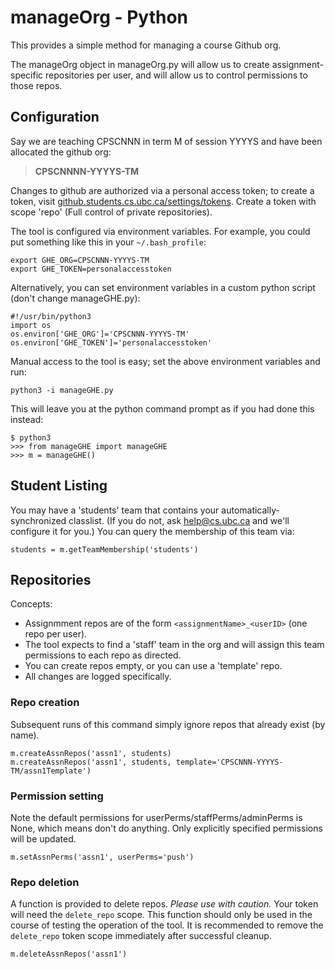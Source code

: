 # manageOrg - Python

This provides a simple method for managing a course Github org.

The manageOrg object in manageOrg.py will allow us to create assignment-specific repositories per user, and will allow us to control permissions to those repos.

## Configuration

Say we are teaching CPSCNNN in term M of session YYYYS and have been allocated the github org:
> __CPSCNNNN-YYYYS-TM__

Changes to github are authorized via a personal access token; to create a token,
visit [github.students.cs.ubc.ca/settings/tokens](https://github.students.cs.ubc.ca/settings/tokens).
Create a token with scope 'repo' (Full control of private repositories).

The tool is configured via environment variables. For example, you could put something like this in your `~/.bash_profile`:

    export GHE_ORG=CPSCNNN-YYYYS-TM
    export GHE_TOKEN=personalaccesstoken

Alternatively, you can set environment variables in a custom python script (don't change manageGHE.py):

    #!/usr/bin/python3
    import os
    os.environ['GHE_ORG']='CPSCNNN-YYYYS-TM'
    os.environ['GHE_TOKEN']='personalaccesstoken'

Manual access to the tool is easy; set the above environment variables and run:

    python3 -i manageGHE.py

This will leave you at the python command prompt as if you had done this instead:

    $ python3
    >>> from manageGHE import manageGHE
    >>> m = manageGHE()

## Student Listing

You may have a 'students' team that contains your automatically-synchronized classlist. (If you do not, ask help@cs.ubc.ca and we'll configure it for you.)
You can query the membership of this team via:

    students = m.getTeamMembership('students')

## Repositories

Concepts:
* Assignmment repos are of the form `<assignmentName>_<userID>` (one repo per user).
* The tool expects to find a 'staff' team in the org and will assign this team permissions to each repo as directed.
* You can create repos empty, or you can use a 'template' repo.
* All changes are logged specifically.

### Repo creation
Subsequent runs of this command simply ignore repos that already exist (by name).

    m.createAssnRepos('assn1', students)
    m.createAssnRepos('assn1', students, template='CPSCNNN-YYYYS-TM/assn1Template')

### Permission setting
Note the default permissions for userPerms/staffPerms/adminPerms is None, which means don't do anything.
Only explicitly specified permissions will be updated.

    m.setAssnPerms('assn1', userPerms='push')

### Repo deletion
A function is provided to delete repos. _Please use with caution._ Your token will need the `delete_repo` scope.
This function should only be used in the course of testing the operation of the tool.
It is recommended to remove the `delete_repo` token scope immediately after successful cleanup.

    m.deleteAssnRepos('assn1')
